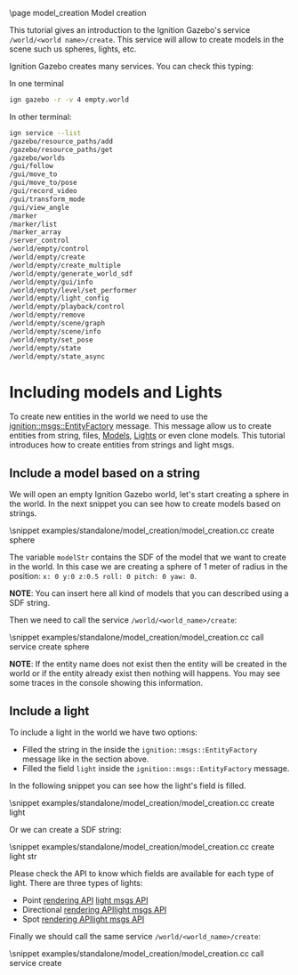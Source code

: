 \page model_creation Model creation

This tutorial gives an introduction to the Ignition Gazebo's service `/world/<world name>/create`.
This service will allow to create models in the scene such us spheres, lights, etc.

Ignition Gazebo creates many services. You can check this typing:

In one terminal
```bash
ign gazebo -r -v 4 empty.world
```

In other terminal:
```bash
ign service --list
/gazebo/resource_paths/add
/gazebo/resource_paths/get
/gazebo/worlds
/gui/follow
/gui/move_to
/gui/move_to/pose
/gui/record_video
/gui/transform_mode
/gui/view_angle
/marker
/marker/list
/marker_array
/server_control
/world/empty/control
/world/empty/create
/world/empty/create_multiple
/world/empty/generate_world_sdf
/world/empty/gui/info
/world/empty/level/set_performer
/world/empty/light_config
/world/empty/playback/control
/world/empty/remove
/world/empty/scene/graph
/world/empty/scene/info
/world/empty/set_pose
/world/empty/state
/world/empty/state_async
```
# Including models and Lights

To create new entities in the world we need to use the [ignition::msgs::EntityFactory](https://ignitionrobotics.org/api/msgs/6.0/classignition_1_1msgs_1_1EntityFactory__V.html) message.
This message allow us to create entities from string, files, [Models](https://ignitionrobotics.org/api/msgs/6.0/classignition_1_1msgs_1_1Model.html),
[Lights](https://ignitionrobotics.org/api/msgs/6.0/classignition_1_1msgs_1_1Light.html) or even clone models.
This tutorial introduces how to create entities from strings and light msgs.

## Include a model based on a string

We will open an empty Ignition Gazebo world, let's start creating a sphere in the world.
In the next snippet you can see how to create models based on strings.

\snippet examples/standalone/model_creation/model_creation.cc create sphere

The variable `modelStr` contains the SDF of the model that we want to create in the world.
In this case we are creating a sphere of 1 meter of radius in the position: `x: 0 y:0 z:0.5 roll: 0 pitch: 0 yaw: 0`.

**NOTE**: You can insert here all kind of models that you can described using a SDF string.

Then we need to call the service `/world/<world_name>/create`:

\snippet examples/standalone/model_creation/model_creation.cc call service create sphere

**NOTE**: If the entity name does not exist then the entity will be created in the world or if the entity already
exist then nothing will happens. You may see some traces in the console showing this information.

## Include a light

To include a light in the world we have two options:

 - Filled the string in the inside the `ignition::msgs::EntityFactory` message like in the section above.
 - Filled the field `light` inside the `ignition::msgs::EntityFactory` message.

In the following snippet you can see how the light's field is filled.

\snippet examples/standalone/model_creation/model_creation.cc create light

Or we can create a SDF string:

\snippet examples/standalone/model_creation/model_creation.cc create light str

Please check the API to know which fields are available for each type of light. There are three types of lights:
 - Point [rendering API](https://ignitionrobotics.org/api/rendering/4.1/classignition_1_1rendering_1_1Light.html) [light msgs API](https://ignitionrobotics.org/api/msgs/6.2/classignition_1_1msgs_1_1Light.html)
 - Directional [rendering API](https://ignitionrobotics.org/api/rendering/4.1/classignition_1_1rendering_1_1DirectionalLight.html)[light msgs API](https://ignitionrobotics.org/api/msgs/6.2/classignition_1_1msgs_1_1Light.html)
 - Spot [rendering API](https://ignitionrobotics.org/api/rendering/4.1/classignition_1_1rendering_1_1SpotLight.html)[light msgs API](https://ignitionrobotics.org/api/msgs/6.2/classignition_1_1msgs_1_1Light.html)

Finally we should call the same service `/world/<world_name>/create`:

\snippet examples/standalone/model_creation/model_creation.cc call service create
